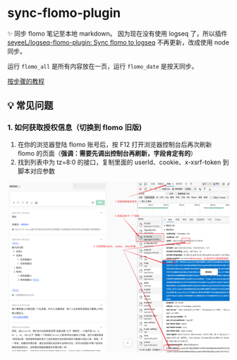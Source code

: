 # sync-flomo-plugin

✨ 同步 flomo 笔记至本地 markdown。
因为现在没有使用 logseq 了，所以插件 [seyeeL/logseq-flomo-plugin: Sync flomo to logseq](https://github.com/seyeeL/logseq-flomo-plugin) 不再更新，改成使用 node 同步。

运行 `flomo_all` 是所有内容放在一页，运行 `flomo_date` 是按天同步。

[按步骤的教程](./doc/教程.md)

## 💡 常见问题

### 1. 如何获取授权信息（切换到 flomo 旧版)

1. 在你的浏览器登陆 flomo 账号后，按 F12 打开浏览器控制台后再次刷新 flomo 的页面（**强调：需要先调出控制台再刷新，字段肯定有的**）
2. 找到列表中为 tz=8:0 的接口，复制里面的 userId、cookie、x-xsrf-token 到脚本对应参数

![image](assets/getCookie.png)
